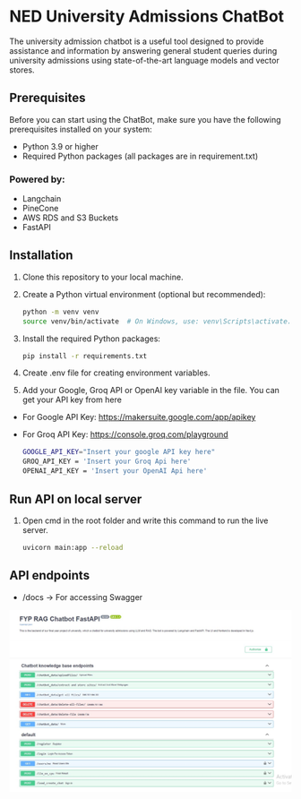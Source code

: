 

# NED University Admissions ChatBot

The university admission chatbot is a useful tool designed to provide assistance and information by answering general student queries during university admissions using state-of-the-art language models and vector stores.

## Prerequisites

Before you can start using the  ChatBot, make sure you have the following prerequisites installed on your system:

- Python 3.9 or higher
- Required Python packages (all packages are in requirement.txt)

### Powered by:
- Langchain
- PineCone
- AWS RDS and S3 Buckets
- FastAPI


## Installation

1. Clone this repository to your local machine.

2. Create a Python virtual environment (optional but recommended):

    ```bash
    python -m venv venv
    source venv/bin/activate  # On Windows, use: venv\Scripts\activate.bat
    ```

3. Install the required Python packages:

    ```bash
    pip install -r requirements.txt
    ```

4. Create .env file for creating environment variables.
5. Add your Google, Groq API or OpenAI key variable in the file. You can get your API key from here
- For Google API Key: https://makersuite.google.com/app/apikey
- For Groq API Key: https://console.groq.com/playground

    ```bash
    GOOGLE_API_KEY="Insert your google API key here"
    GROQ_API_KEY = 'Insert your Groq Api here'
    OPENAI_API_KEY = 'Insert your OpenAI Api here'
    ```

## Run API on local server

1. Open cmd in the root folder and write this command to run the live server. 
    ```bash
    uvicorn main:app --reload
    ```
    
## API endpoints

- /docs -> For accessing Swagger

![Backend endpoints](image.png)

